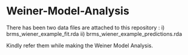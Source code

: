# Weiner-Model-Analysis

There has been two data files are attached to this repository :
i)  brms_wiener_example_fit.rda
ii) brms_wiener_example_predictions.rda

Kindly refer them while making the Weiner Model Analysis.
